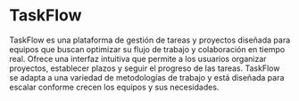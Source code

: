 # TaskFlow
 TaskFlow es una plataforma de gestión de tareas y proyectos diseñada para equipos que buscan optimizar su flujo de trabajo y colaboración en tiempo real. Ofrece una interfaz intuitiva que permite a los usuarios organizar proyectos, establecer plazos y seguir el progreso de las tareas. TaskFlow se adapta a una variedad de metodologías de trabajo y está diseñada para escalar conforme crecen los equipos y sus necesidades.

